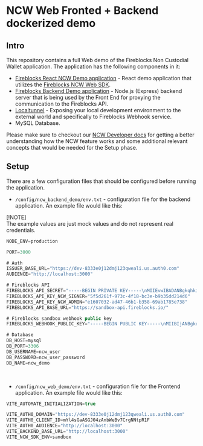 # NCW Web Fronted + Backend dockerized demo

## Intro
This repository contains a full Web demo of the Fireblocks Non Custodial Wallet application.
The application has the following components in it:
- [Fireblocks React NCW Demo application](https://github.com/fireblocks/ncw-web-demo.git#main) - React demo application that utilizes the [Fireblocks NCW Web SDK](https://github.com/fireblocks/ncw-js-sdk).
- [Fireblocks Backend Demo application]() - Node.js (Express) backend server that is being used by the Front End for proxying the communication to the Fireblocks API.
- [Localtunnel](https://theboroer.github.io/localtunnel-www/) - Exposing your local development environment to the external world and specifically to Fireblocks Webhook service.
- MySQL Database.

Please make sure to checkout our [NCW Developer docs](https://ncw-developers.fireblocks.com/docs) for getting a better understanding how the NCW feature works and some additional relevant concepts that would be needed for the Setup phase.


## Setup
There are a few configuration files that should be configured before running the application.
- `/config/ncw_backend_demo/env.txt` - configuration file for the backend application. An example file would like this:

[!NOTE]<br>
 The example values are just mock values and do not represent real credentials.

```js
NODE_ENV=production

PORT=3000

# Auth
ISSUER_BASE_URL="https://dev-8333e0j12dmj123qweali.us.auth0.com"
AUDIENCE="http://localhost:3000"

# Fireblocks API 
FIREBLOCKS_API_SECRET="-----BEGIN PRIVATE KEY-----\nMIIEvwIBADANBgkqhkiG9w0BAQEFAASCBKkwggSlAgEAAoIBAQCodFzlv2mxg82H\...\nqt1ADkJPmFybZIhEY+ubRIOf5w==\n-----END PRIVATE KEY-----"
FIREBLOCKS_API_KEY_NCW_SIGNER="5f5d261f-973c-4f18-bc3e-b9b35dd214d6"
FIREBLOCKS_API_KEY_NCW_ADMIN="e1607032-ad47-46b1-b358-69ab1785e738"
FIREBLOCKS_API_BASE_URL="https://sandbox-api.fireblocks.io/"

# Fireblocks sandbox webhook public key
FIREBLOCKS_WEBHOOK_PUBLIC_KEY="-----BEGIN PUBLIC KEY-----\nMIIBIjANBgkqhkiG9w0BAQEFAAOCAQ8AMIIBCgKCAQEAw+fZuC+0vDYTf8fYnCN6\n71iHg98lPHBmafmqZqb+TUexn9sH6qNIBZ5SgYFxFK6dYXIuJ5uoORzihREvZVZP\n8DphdeKOMUrMr6b+Cchb2qS8qz8WS7xtyLU9GnBn6M5mWfjkjQr1jbilH15Zvcpz\nECC8aPUAy2EbHpnr10if2IHkIAWLYD+0khpCjpWtsfuX+LxqzlqQVW9xc6z7tshK\neCSEa6Oh8+ia7Zlu0b+2xmy2Arb6xGl+s+Rnof4lsq9tZS6f03huc+XVTmd6H2We\nWxFMfGyDCX2akEg2aAvx7231/6S0vBFGiX0C+3GbXlieHDplLGoODHUt5hxbPJnK\nIwIDAQAB\n-----END PUBLIC KEY-----"

# Database
DB_HOST=mysql
DB_PORT=3306
DB_USERNAME=ncw_user
DB_PASSWORD=ncw_user_password
DB_NAME=ncw_demo
```
<br/>

- `/config/ncw_web_demo/env.txt` - configuration file for the Frontend application. An example file would like this:
```js
VITE_AUTOMATE_INITIALIZATION=true

VITE_AUTH0_DOMAIN="https://dev-8333e0j12dmj123qweali.us.auth0.com"
VITE_AUTH0_CLIENT_ID=mYl4sGaASGJ04zAnbWeBv7CrgNNtpR1F
VITE_AUTH0_AUDIENCE="http://localhost:3000"
VITE_BACKEND_BASE_URL="http://localhost:3000"
VITE_NCW_SDK_ENV=sandbox
``` 

